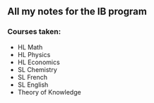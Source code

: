 ## All my notes for the IB program

### Courses taken:
- HL Math
- HL Physics
- HL Economics
- SL Chemistry
- SL French
- SL English
- Theory of Knowledge
